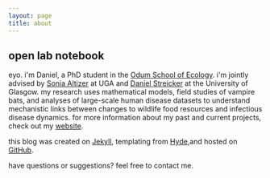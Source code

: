 ```yaml
---
layout: page
title: about
---
```



## open lab notebook

eyo. i'm Daniel, a PhD student in the [Odum School of Ecology](http://www.ecology.uga.edu). i'm jointly advised by [Sonia Altizer](http://altizerlab.uga.edu) at UGA and [Daniel Streicker](http://streickergroup.wordpress.com) at the University of Glasgow. my research uses mathematical models, field studies of vampire bats, and analyses of large-scale human disease datasets to understand mechanistic links between changes to wildlife food resources and infectious disease dynamics. for more information about my past and current projects, check out my [website](http://danieljbecker.weebly.com). 

this blog was created on [Jekyll](http://jekyllrb.com), templating from [Hyde](http://hyde.getpoole.com),and hosted on [GitHub](https://github.com/danieljbecker).

have questions or suggestions? feel free to contact me.

